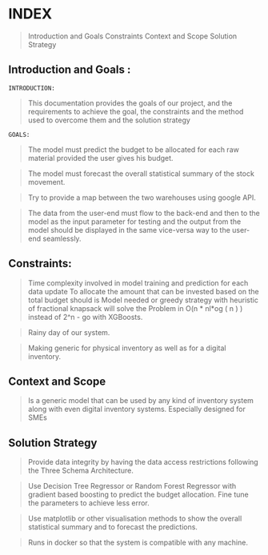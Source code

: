 # INDEX

> Introduction and Goals
> Constraints
> Context and Scope
> Solution Strategy


## Introduction and Goals :

	INTRODUCTION:
> This documentation provides the goals of our project, and the requirements to achieve the goal, the constraints and the method used to overcome them and the solution strategy

	GOALS:
>The model must predict the budget to be allocated for each raw material provided the user gives his budget.

>The model must forecast the overall statistical summary of the stock movement.

>Try to provide a map between the two warehouses using google API.

>The data from the user-end must flow to the back-end and then to the model as the input parameter for testing and the output from the model should be displayed in the same vice-versa way to the user-end seamlessly.



## Constraints:
> Time complexity involved in model training and prediction for each data update To allocate the amount that can be invested based on the total budget should is Model needed or greedy strategy with heuristic of fractional knapsack will solve the Problem in O(n * nl*og ( n )  ) instead of 2^n - go with XGBoosts.

> Rainy day of our system.

> Making generic for physical inventory as well as for a digital inventory.






## Context and Scope

> Is a generic model that can be used by any kind of inventory system along with even digital inventory systems.
> Especially designed for SMEs



## Solution Strategy

> Provide data integrity by having the data access restrictions following the Three Schema Architecture.

> Use Decision Tree Regressor or Random Forest Regressor with gradient based boosting to predict the budget allocation. Fine tune the parameters to achieve less error.

> Use matplotlib or other visualisation methods to show the overall statistical summary and to forecast the predictions.

> Runs in docker so that the system is compatible with any machine.




